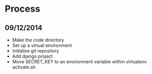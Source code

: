 Process
============

## 09/12/2014
- Make the code directory
- Set up a virtual environment
- Initialise git repository
- Add django project
- Move SECRET_KEY to an environment variable within virtualenv activate.sh
